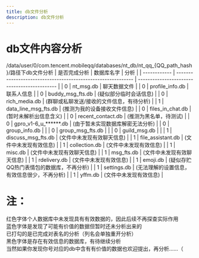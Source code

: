 ```yaml
---
title: db文件分析
description: db文件分析
---
```


# db文件内容分析

/data/user/0/com.tencent.mobileqq/databases/nt_db/nt_qq_{QQ_path_hash}/路径下db文件分析
| 是否完成分析 | 数据库名字                                                   | 分析                                         |
| ------------ | ------------------------------------------------------------ | -------------------------------------------- |
| 0            | nt_msg.db                                                    | 聊天数据文件                                |
| 0            | profile_info.db                                              | 联系人信息                                   |
| 0            | buddy_msg_fts.db                                             | (疑似部分临时会话信息)                       |
| 0            | rich_media.db                                                | (群聊或私聊发送/接收的文件信息，有待分析)    |
| 1            | data_line_msg_fts.db                                         | (推测为我的设备接收文件信息)                 |
| 0            | files_in_chat.db                                             | (暂时未解析出信息含义)                       |
| 0            | recent_contact.db                                            | (推测为黑名单，待测试)                       |
| 0            | gpro_v1-6_u_******.db                                        | (由于暂未实现数据库解密无法分析)             |
| 0            | group_info.db                                                |                                              |
| 0            | group_msg_fts.db                                             |                                              |
| 0            | guild_msg.db                                                 |                                              |
| 1            | discuss_msg_fts.db                                           | (文件中未发现有效聊天信息)                   |
| 1            | file_assistant.db                                            | (文件中未发现有效信息)                       |
| 1            | collection.db                                                | (文件中未发现有效信息)                       |
| 1            | misc.db                                                      | (文件中未发现有效聊天信息)                   |
| 1            | msg_fts.db                                                   | (文件中未发现有效聊天信息)                   |
| 1            | rdelivery.db                                                 | (文件中未发现有效信息)                       |
| 1            | emoji.db                                                     | (疑似存贮QQ热门表情包的数据库，不再分析)     |
| 1            | settings.db                                                  | (无法理解的设置信息，有效信息很少，不再分析) |
| 1            | yffm.db                                                      | (文件中未发现有效信息)                       |


# 注：
 红色字体个人数据库中未发现具有有效数据的，因此后续不再探查实际作用                                               
 蓝色字体是发现了可能有价值的数据但暂时还未分析出来的                                                     
 已打勾的是已完成对表名的分析（列名会单独重开分析）                                                     
 黑色字体是存在有效信息的数据库，有待继续分析                                                    
 当然如果你发现你号对应的db中含有有价值的数据也欢迎提出，再分析……（                                           



